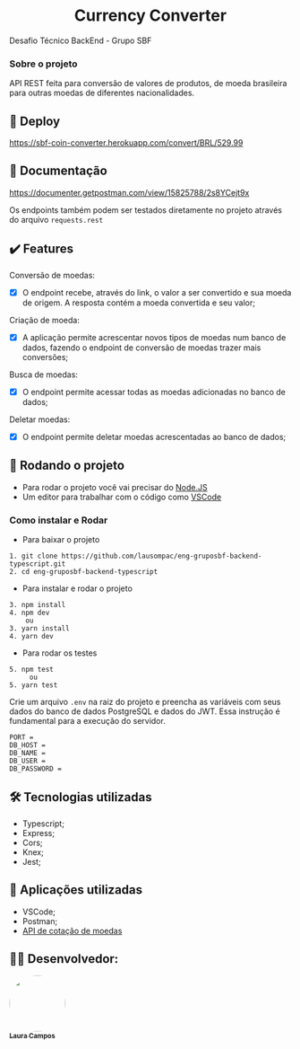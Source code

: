 <h1 align="center"> Currency Converter </h1>

Desafio Técnico BackEnd - Grupo SBF

### Sobre o projeto

API REST feita para conversão de valores de produtos, de moeda brasileira para outras moedas de diferentes nacionalidades. 

## 🚀 Deploy

https://sbf-coin-converter.herokuapp.com/convert/BRL/529.99

## 📄 Documentação

https://documenter.getpostman.com/view/15825788/2s8YCejt9x

Os endpoints também podem ser testados diretamente no projeto através do arquivo ``requests.rest``

## ✔️ Features

Conversão de moedas:
- [x] O endpoint recebe, através do link, o valor a ser convertido e sua moeda de origem. A resposta contém a moeda convertida e seu valor;

Criação de moeda:
- [x] A aplicação permite acrescentar novos tipos de moedas num banco de dados, fazendo o endpoint de conversão de moedas trazer mais conversões;

Busca de moedas:
- [x] O endpoint permite acessar todas as moedas adicionadas no banco de dados;

Deletar moedas:
- [x] O endpoint permite deletar moedas acrescentadas ao banco de dados;

## 🎲 Rodando o projeto

- Para rodar o projeto você vai precisar do [Node.JS](https://nodejs.org/en/download/)
- Um editor para trabalhar com o código como [VSCode](https://code.visualstudio.com/)

### Como instalar e Rodar
* Para baixar o projeto
```
1. git clone https://github.com/lausompac/eng-gruposbf-backend-typescript.git
2. cd eng-gruposbf-backend-typescript
```
* Para instalar e rodar o projeto
```
3. npm install
4. npm dev
    ou
3. yarn install
4. yarn dev
```
* Para rodar os testes 
```
5. npm test
     ou
5. yarn test
```

Crie um arquivo ```.env``` na raiz do projeto e preencha as variáveis com seus dados do banco de dados PostgreSQL e dados do JWT. 
Essa instrução é fundamental para a execução do servidor.

```
PORT = 
DB_HOST = 
DB_NAME = 
DB_USER = 
DB_PASSWORD = 

```

## 🛠 Tecnologias utilizadas

- Typescript;
- Express;
- Cors;
- Knex; 
- Jest;

## 🚀 Aplicações utilizadas

- VSCode;
- Postman;
- [API de cotação de moedas](https://docs.awesomeapi.com.br/api-de-moedas)

## 👨‍💻 Desenvolvedor:

<a href="https://github.com/lausompac">
 <img style="border-radius: 50%;" src="https://avatars.githubusercontent.com/u/101334115?v=4" width="100px;" alt=""/>
 <br />
 <sub><b>Laura Campos</b></sub></a> <a href="https://github.com/lausompac" title="github"></a>
 <br>
 <br>


